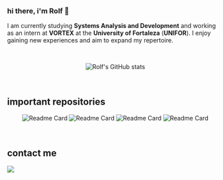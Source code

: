 ### hi there, i'm Rolf 👋
I am currently studying **Systems Analysis and Development** and working as an intern at **VORTEX** at the **University of Fortaleza** (**UNIFOR**). I enjoy gaining new experiences and aim to expand my repertoire.

<br>

<div align="center">
  
![Rolf's GitHub stats](https://github-readme-stats.vercel.app/api?username=roollf\&rank_icon=github&show_icons=true&theme=swift&hide_border=True)

</div>

<br>

## important repositories

<div align="center">

![Readme Card](https://github-readme-stats.vercel.app/api/pin/?username=roollf&repo=onmusic-front&theme=swift&hide_border=True) ![Readme Card](https://github-readme-stats.vercel.app/api/pin/?username=roollf&repo=restaurante-order-system-v02&theme=swift&hide_border=True)
![Readme Card](https://github-readme-stats.vercel.app/api/pin/?username=roollf&repo=onmusic-back&theme=swift&hide_border=True) ![Readme Card](https://github-readme-stats.vercel.app/api/pin/?username=roollf&repo=expo-image-editor-drbone&theme=swift&hide_border=True)

</div>

<br>

## contact me

<a href="https://www.linkedin.com/in/rolf-matela-2a1526181/" target="_blank"><img loading="lazy" src="https://img.shields.io/badge/-LinkedIn-%230077B5?style=for-the-badge&logo=linkedin&logoColor=white" target="_blank"></a>
